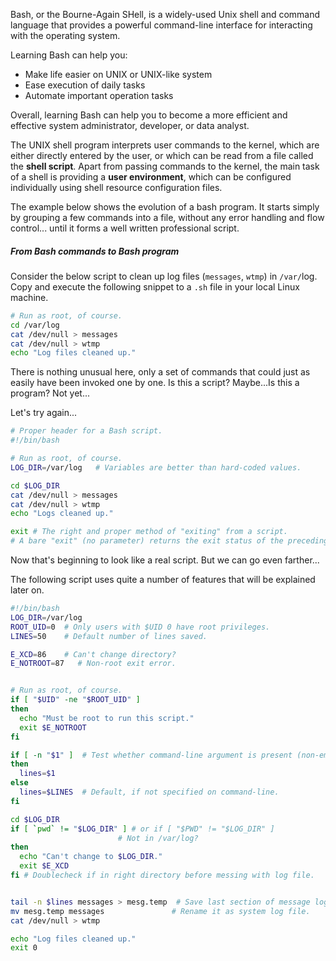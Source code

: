 Bash, or the Bourne-Again SHell, is a widely-used Unix shell and command language that provides a powerful command-line interface for interacting with the operating system.

Learning Bash can help you:
-  Make life easier on UNIX or UNIX-like system
-  Ease execution of daily tasks
-  Automate important operation tasks

Overall, learning Bash can help you to become a more efficient and effective system administrator, developer, or data analyst.

The UNIX shell program interprets user commands to the kernel, which are either directly entered by the user, or which can be read from a file called the **shell script**. Apart from passing commands to the kernel, the main task of a shell is providing a **user environment**, which can be configured individually using shell resource configuration files.

The example below shows the evolution of a bash program. It starts simply by grouping a few commands into a file, without any error handling and flow control... until it forms a well written professional script.

##### *From Bash commands to Bash program*
Consider the below script to clean up log files (`messages`, `wtmp`) in `/var/`log. Copy and execute the following snippet to a `.sh` file in your local Linux machine.
```bash
# Run as root, of course.
cd /var/log
cat /dev/null > messages
cat /dev/null > wtmp
echo "Log files cleaned up."
```
There is nothing unusual here, only a set of commands that could just as easily have been invoked one by one. Is this a script? Maybe...Is this a program? Not yet...

Let's try again...
```bash
# Proper header for a Bash script.
#!/bin/bash

# Run as root, of course.
LOG_DIR=/var/log   # Variables are better than hard-coded values.

cd $LOG_DIR
cat /dev/null > messages
cat /dev/null > wtmp
echo "Logs cleaned up."

exit # The right and proper method of "exiting" from a script.
# A bare "exit" (no parameter) returns the exit status of the preceding command.
```
Now that's beginning to look like a real script. But we can go even farther...

The following script uses quite a number of features that will be explained later on.
```bash
#!/bin/bash
LOG_DIR=/var/log
ROOT_UID=0 	# Only users with $UID 0 have root privileges.
LINES=50   	# Default number of lines saved.

E_XCD=86   	# Can't change directory?
E_NOTROOT=87   # Non-root exit error.


# Run as root, of course.
if [ "$UID" -ne "$ROOT_UID" ]
then
  echo "Must be root to run this script."
  exit $E_NOTROOT
fi

if [ -n "$1" ]  # Test whether command-line argument is present (non-empty).
then
  lines=$1
else
  lines=$LINES  # Default, if not specified on command-line.
fi

cd $LOG_DIR
if [ `pwd` != "$LOG_DIR" ] # or if [ "$PWD" != "$LOG_DIR" ]
                       	# Not in /var/log?
then
  echo "Can't change to $LOG_DIR."
  exit $E_XCD
fi # Doublecheck if in right directory before messing with log file.


tail -n $lines messages > mesg.temp  # Save last section of message log file.
mv mesg.temp messages            	# Rename it as system log file.
cat /dev/null > wtmp

echo "Log files cleaned up."
exit 0
```